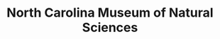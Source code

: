 ---
layout: repo
title: "North Carolina Museum of Natural Sciences"
id: 4777
permalink: repos/4777/
---